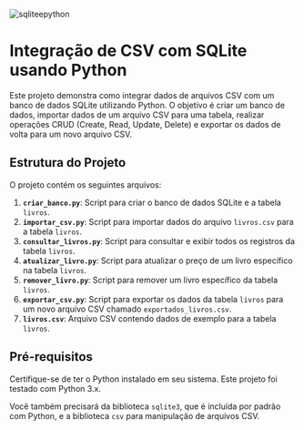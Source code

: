 ![sqliteepython](https://github.com/user-attachments/assets/a8a237a3-326e-481f-9086-bcbe7bcbb4de)


# Integração de CSV com SQLite usando Python

Este projeto demonstra como integrar dados de arquivos CSV com um banco de dados SQLite utilizando Python. O objetivo é criar um banco de dados, importar dados de um arquivo CSV para uma tabela, realizar operações CRUD (Create, Read, Update, Delete) e exportar os dados de volta para um novo arquivo CSV.

## Estrutura do Projeto

O projeto contém os seguintes arquivos:

1. **`criar_banco.py`**: Script para criar o banco de dados SQLite e a tabela `livros`.
2. **`importar_csv.py`**: Script para importar dados do arquivo `livros.csv` para a tabela `livros`.
3. **`consultar_livros.py`**: Script para consultar e exibir todos os registros da tabela `livros`.
4. **`atualizar_livro.py`**: Script para atualizar o preço de um livro específico na tabela `livros`.
5. **`remover_livro.py`**: Script para remover um livro específico da tabela `livros`.
6. **`exportar_csv.py`**: Script para exportar os dados da tabela `livros` para um novo arquivo CSV chamado `exportados_livros.csv`.
7. **`livros.csv`**: Arquivo CSV contendo dados de exemplo para a tabela `livros`.

## Pré-requisitos

Certifique-se de ter o Python instalado em seu sistema. Este projeto foi testado com Python 3.x.

Você também precisará da biblioteca `sqlite3`, que é incluída por padrão com Python, e a biblioteca `csv` para manipulação de arquivos CSV.

